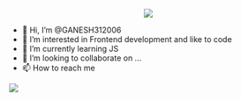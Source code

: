 <p align="center">
  <a href="https://skillicons.dev">
    <img src="https://skillicons.dev/icons?i=js,html,css,py,github,mysql,vscode,visualstudio,replit&perline=3&theme=dark" />
  </a>
</p>




- 👋 Hi, I’m @GANESH312006
- 👀 I’m interested in Frontend development and like to code 
- 🌱 I’m currently learning JS
- 💞️ I’m looking to collaborate on ...
- 📫 How to reach me

![](https://komarev.com/ghpvc/?username=GANESH312006)
<!---
GANESH312006/GANESH312006 is a ✨ special ✨ repository because its `README.md` (this file) appears on your GitHub profile.
You can click the Preview link to take a look at your changes.
--->

